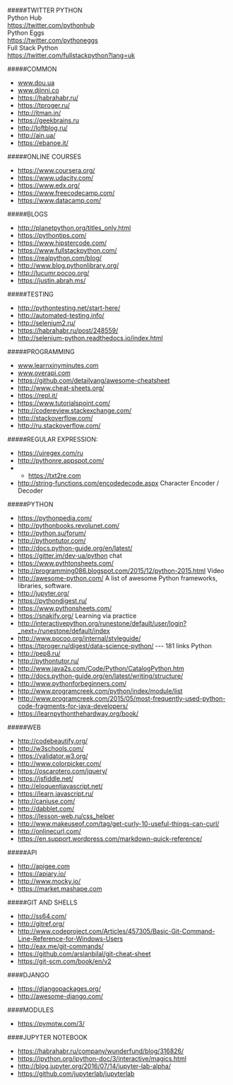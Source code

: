#####TWITTER PYTHON  
Python Hub  
https://twitter.com/pythonhub  
Python Eggs  
https://twitter.com/pythoneggs  
Full Stack Python  
https://twitter.com/fullstackpython?lang=uk  


#####COMMON
  * www.dou.ua
  * www.djinni.co
  * https://habrahabr.ru/
  * https://tproger.ru/
  * http://itman.in/
  * https://geekbrains.ru
  * http://loftblog.ru/
  * http://ain.ua/
  * https://ebanoe.it/


#####ONLINE COURSES
  * https://www.coursera.org/
  * https://www.udacity.com/
  * https://www.edx.org/
  * https://www.freecodecamp.com/
  * https://www.datacamp.com/


#####BLOGS
  * http://planetpython.org/titles_only.html
  * https://pythontips.com/
  * https://www.hipstercode.com/
  * https://www.fullstackpython.com/
  * https://realpython.com/blog/
  * http://www.blog.pythonlibrary.org/
  * http://lucumr.pocoo.org/
  * https://justin.abrah.ms/


#####TESTING
  * http://pythontesting.net/start-here/
  * http://automated-testing.info/
  * http://selenium2.ru/
  * https://habrahabr.ru/post/248559/
  * http://selenium-python.readthedocs.io/index.html


#####PROGRAMMING
  * www.learnxinyminutes.com
  * www.overapi.com
  * https://github.com/detailyang/awesome-cheatsheet
  * http://www.cheat-sheets.org/
  * https://repl.it/
  * https://www.tutorialspoint.com/
  * http://codereview.stackexchange.com/
  * http://stackoverflow.com/
  * http://ru.stackoverflow.com/


#####REGULAR EXPRESSION:
  * https://uiregex.com/ru
  * http://pythonre.appspot.com/
  *   * https://txt2re.com
  *   http://string-functions.com/encodedecode.aspx    Character Encoder / Decoder


#####PYTHON
  * https://pythonpedia.com/
  * http://pythonbooks.revolunet.com/
  * http://python.su/forum/
  * http://pythontutor.com/
  * http://docs.python-guide.org/en/latest/
  * https://gitter.im/dev-ua/python chat
  * https://www.pythtonsheets.com/
  * http://programming086.blogspot.com/2015/12/python-2015.html   Video
  * http://awesome-python.com/      A list of awesome Python frameworks, libraries, software.
  * http://jupyter.org/
  * https://pythondigest.ru/
  * https://www.pythonsheets.com/
  * https://snakify.org/      Learning via practice
  * http://interactivepython.org/runestone/default/user/login?_next=/runestone/default/index
  * http://www.pocoo.org/internal/styleguide/
  * https://tproger.ru/digest/data-science-python/  --- 181 links Python
  * http://pep8.ru/
  * http://pythontutor.ru/
  * http://www.java2s.com/Code/Python/CatalogPython.htm
  * http://docs.python-guide.org/en/latest/writing/structure/
  * http://www.pythonforbeginners.com/
  * http://www.programcreek.com/python/index/module/list
  * http://www.programcreek.com/2015/05/most-frequently-used-python-code-fragments-for-java-developers/
  * https://learnpythonthehardway.org/book/


#####WEB
  * http://codebeautify.org/
  * http://w3schools.com/
  * https://validator.w3.org/
  * http://www.colorpicker.com/
  * https://oscarotero.com/jquery/
  * https://jsfiddle.net/
  * http://eloquentjavascript.net/
  * https://learn.javascript.ru/
  * http://caniuse.com/
  * http://dabblet.com/
  * https://lesson-web.ru/css_helper
  * http://www.makeuseof.com/tag/get-curly-10-useful-things-can-curl/
  * http://onlinecurl.com/
  * https://en.support.wordpress.com/markdown-quick-reference/
 

#####API
  * http://apigee.com
  * https://apiary.io/
  * http://www.mocky.io/
  * https://market.mashape.com
  

#####GIT AND SHELLS
  * http://ss64.com/
  * http://gitref.org/
  * http://www.codeproject.com/Articles/457305/Basic-Git-Command-Line-Reference-for-Windows-Users
  * http://eax.me/git-commands/
  * https://github.com/arslanbilal/git-cheat-sheet
  * https://git-scm.com/book/en/v2


####DJANGO
  * https://djangopackages.org/
  * http://awesome-django.com/


####MODULES
  * https://pymotw.com/3/


####JUPYTER NOTEBOOK
  * https://habrahabr.ru/company/wunderfund/blog/316826/
  * https://ipython.org/ipython-doc/3/interactive/magics.html
  * http://blog.jupyter.org/2016/07/14/jupyter-lab-alpha/
  * https://github.com/jupyterlab/jupyterlab

